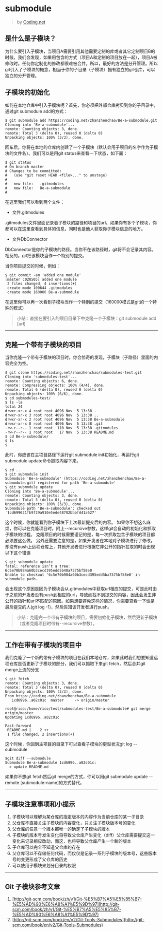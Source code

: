 submodule
=========
> by [Coding.net](https://coding.net/u/coding/p/Coding-Feedback/git/blob/master/git-submodule-tutorial.md)

是什么是子模块？
--------

为什么要引入子模块，当项目A需要引用其他需要定制的库或者其它定制项目B的时候，我们会发现，如果用包含的方式（项目A和定制的项目放在一起），项目A被修改时，任何你定制化的修改都很难被合并。所以，最好的方法是分开管理。所以git引入了子模块的概念，相当于你的子目录（子模块）拥有独立的git仓库，可以独立的分开管理。

子模块的初始化
-------

如何在本地仓库中引入子模块呢？首先，你必须把外部仓库拷贝到你的子目录中，通过git submodule add的方式：

```shell
$ git submodule add https://coding.net/zhanzhenchao/Be-a-submodule.git
Cloning into 'Be-a-submodule'...
remote: Counting objects: 3, done.        
remote: Total 3 (delta 0), reused 0 (delta 0)        
Unpacking objects: 100% (3/3), done.
```

回车后，你将在本地的仓库内创建了一个子模块（默认会用子项目的名字作为子模块的文件名）。我们可以是用git status来查看一下状态，如下面：

```shell
$ git status
# On branch master
# Changes to be committed:
#   (use "git reset HEAD <file>..." to unstage)
#
#   new file:   .gitmodules
#   new file:   Be-a-submodule
#
```

在这里我们可以看到两个文件：

 - 文件.gitmodules

.gitmodules文件里面记录着子模块的路径和项目的url。如果你有多个子模块，你都可以在这里查看到具体的信息，同时也是他人获取你子模块信息的地方。

 - 文件DbConnector

DbConnector是你的子模块的路径。当你不在该路径时，git将不会记录其内容。相反的，git把该模块当作一个特别的提交。

当你项目提交的时候，例如：

```shell
$ git commit -am 'added one module'
[master c020505] added one module
 2 files changed, 4 insertions(+)
 create mode 100644 .gitmodules
 create mode 160000 Be-a-submodule
```

在这里你可以再一次看到子模块当作一个特别的提交（160000模式是git的一个特殊的模式）

> 小结：直接在要引入的项目目录下中克隆一个子模块：git submodule add [url]


----------

克隆一个带有子模块的项目
------------

当你克隆一个带有子模块的项目时，你会惊奇的发现，子模块（子路径）里面的内容完全为空。

```shell
$ git clone https://coding.net/zhanzhenchao/submodules-test.git
Cloning into 'submodules-test'...
remote: Counting objects: 6, done.        
remote: Compressing objects: 100% (4/4), done.        
remote: Total 6 (delta 0), reused 0 (delta 0)        
Unpacking objects: 100% (6/6), done.
$ cd submodules-test/
$ ls -la
total 24
drwxr-xr-x 4 root root 4096 Nov  5 13:38 .
drwxr-xr-x 3 root root 4096 Nov  5 13:38 ..
drwxr-xr-x 2 root root 4096 Nov  5 13:38 Be-a-submodule
drwxr-xr-x 8 root root 4096 Nov  5 13:38 .git
-rw-r--r-- 1 root root  110 Nov  5 13:38 .gitmodules
-rw-r--r-- 1 root root   17 Nov  5 13:38 README.md
$ cd Be-a-submodule/
$ ls
$ 
```

此时，你应该在主项目路径下运行git submodule init初始化，再运行git submodule update命令抓取内容下来。

```shell
$ cd ..
$ git submodule init
Submodule 'Be-a-submodule' (https://coding.net/zhanzhenchao/Be-a-submodule.git) registered for path 'Be-a-submodule'
$ git submodule update
Cloning into 'Be-a-submodule'...
remote: Counting objects: 3, done.        
remote: Total 3 (delta 0), reused 0 (delta 0)        
Unpacking objects: 100% (3/3), done.
Submodule path 'Be-a-submodule': checked out '1cd699621fb9f29a910e5ede48782bbbfd41a627'
```

这个时候，你就能看到你子模块下上次最新提交后的内容。
如果你不想这么麻烦，你可以在克隆项目时，附上--recursive参数，这样git会自动的初始化和抓取子模块的过程。
克隆项目的时候需要谨记的是，每一次抓取包含子模块的项目都必须要这么做。
另外还需要注意的是，如果开发者在本地对子模块进行了修改，却没有push上远程仓库上，其他开发者进行根据它非公开的指针拉取的时会出现以下这个错误

```shell
$ git submodule update
fatal: reference isn’t a tree: 6c5e70b984a60b3cecd395edd5b48a7575bf58e0
Unable to checkout '6c5e70b984a60b3cecd395edd5ba7575bf58e0' in submodule path…
```

会出现这个原因是因为子模块会从.gitmodules中获取url相应的提交，可是此时由于之前的开发者没有push到相应的url，导致而找不到提交的内容，因此会发生非公开的指针和url不匹配的原因。如果想要避免这样的情况，你需要查看一下谁是最后提交的人(git log -1)，然后告知该开发者进行push。

> 小结：克隆完一个带有子模块的项目，需要初始化子模块，然后更新子模块（或者克隆项目时带有--recursive参数）。


----------

工作在带有子模块的项目中
------------

我们克隆了一个新的带有子模块的项目在我们本地仓库，如果此时我们想要知道远程仓库是否更新了子模块的部分，我们可以抓取下来git fetch，然后合并git merge上流的分支

```shell
$ git fetch
remote: Counting objects: 3, done.        
remote: Total 3 (delta 0), reused 0 (delta 0)        
Unpacking objects: 100% (3/3), done.
From https://coding.net/zhanzhenchao/Be-a-submodule
   1cd6996..a02c01c  master     -> origin/master

root@rico:/home/rico/test/submodules-test/Be-a-submodule# git merge origin/master
Updating 1cd6996..a02c01c

Fast-forward
 README.md |    2 ++
 1 file changed, 2 insertions(+)
```
这个时候，你回到主项目的目录下可以查看子模块的更型状况git log --submodule 

```shell
$git diff --submodule
Submodule Be-a-submodule 1cd6996..a02c01c:
  > update README.md
```

如果你不想git fetch然后git merge的方式，你可以用git submodule update --remote [submodule-name]的方式替代。


----------

子模块注意事项和小提示
------

 1. 子模块可以理解为某仓库的指定版本的内容作为当前仓库的某一子目录
 2. 父仓库不直接关注子模块的内容变化，只关注子模块版本号的变化
 3. 父仓库的任意一个版本都唯一的确定了子模块的版本
 4. 子模块的版本号发生变化将导致父仓库产生变化（diff）父仓库需要提交这一变化来记录相应改动，而这，也将导致父仓库产生一个新的版本
 5. 子仓库可以完全不知道父仓库的存在
 6. 父仓库可以不存储任何代码，而仅仅是记录一系列子模块的版本号，这些版本号的变更形成了父仓库的历史
 7. 可以使用子模块来划分目录的权限

---------

Git 子模块参考文章
---------

 1. [http://git-scm.com/book/zh/v1/Git-%E5%B7%A5%E5%85%B7-%E5%AD%90%E6%A8%A1%E5%9D%97](http://git-scm.com/book/zh/v1/Git-%E5%B7%A5%E5%85%B7-%E5%AD%90%E6%A8%A1%E5%9D%97)
 2. [http://git-scm.com/book/en/v2/Git-Tools-Submodules](http://git-scm.com/book/en/v2/Git-Tools-Submodules)

